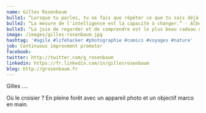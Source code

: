 ```yaml
---
name: Gilles Rosenbaum
bulle1: “Lorsque tu parles, tu ne fais que répéter ce que tu sais déjà. Si tu écoutes, tu apprendras peut-être quelque chose.” – Gandhi
bulle2: “La mesure de l'intelligence est la capacité à changer.” - Albert Einstein
bulle3: “La joie de regarder et de comprendre est le plus beau cadeau de la nature.“ - Albert Einstein
image: /images/gilles-rosenbaum.jpg
hashtag: '#agile #lifehacker #photographie #comics #voyages #nature'
job: Continuous improvment promoter
facebook:
twitter: http://twitter.com/g_rosenbaum
linkedin: https://fr.linkedin.com/in/gillesrosenbaum
blog: http://grosenbaum.fr
---
```


Gilles ....

Où le croisier ? En pleine forêt avec un appareil photo et un objectif marco en main.